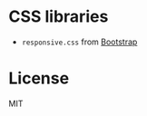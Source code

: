 CSS libraries
=======
- ```responsive.css``` from [Bootstrap]


License
=======
MIT

[Bootstrap]: https://getbootstrap.com
